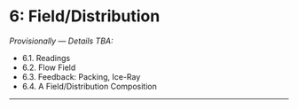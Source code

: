 # 6: Field/Distribution

*Provisionally — Details TBA:*

* 6.1. Readings
* 6.2. Flow Field
* 6.3. Feedback: Packing, Ice-Ray
* 6.4. A Field/Distribution Composition

---

<!-- 
PAST VERSIONS: 
https://courses.ideate.cmu.edu/60-428/f2021/index.html%3Fp=1430.html
https://github.com/golanlevin/DrawingWithMachines/blob/main/assignments/2024/07_field/README.md

-->